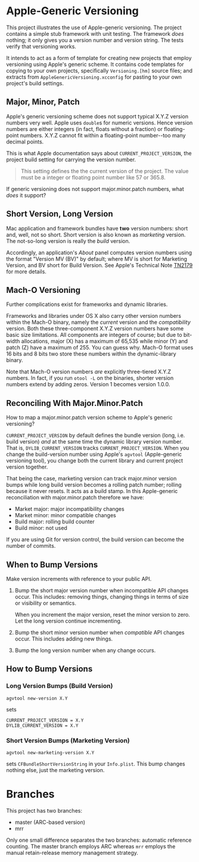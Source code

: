 # Apple-Generic Versioning

This project illustrates the use of Apple-generic versioning. The project contains a simple stub framework with unit testing. The framework _does_ nothing; it only gives you a version number and version string. The tests verify that versioning works.

It intends to act as a form of template for creating new projects that employ versioning using Apple's generic scheme. It contains code templates for copying to your own projects, specifically `Versioning.[hm]` source files; and extracts from `AppleGenericVersioning.xcconfig` for pasting to your own project's build settings.

## Major, Minor, Patch

Apple's generic versioning scheme does not support typical X.Y.Z version numbers very well. Apple uses `double`s for numeric versions. Hence version numbers are either integers (in fact, floats without a fraction) or floating-point numbers. X.Y.Z cannot fit within a floating-point number--too many decimal points.

This is what Apple documentation says about `CURRENT_PROJECT_VERSION`, the project build setting for carrying the version number.

> This setting defines the the current version of the project. The value must be a integer or floating point number like 57 or 365.8.

If generic versioning does not support major.minor.patch numbers, what _does_ it support?

## Short Version, Long Version

Mac application and framework bundles have __two__ version numbers: short and, well, not so short. Short version is also known as _marketing_ version. The not-so-long version is really the _build_ version.

Accordingly, an application's _About_ panel computes version numbers using the format "Version MV (BV)" by default; where MV is short for Marketing Version, and BV short for Build Version. See Apple's Technical Note [TN2179](http://developer.apple.com/library/mac/#technotes/tn2179/_index.html) for more details.

## Mach-O Versioning

Further complications exist for frameworks and dynamic libraries.

Frameworks and libraries under OS X also carry other version numbers within the Mach-O binary, namely the _current_ version and the _compatibility_ version. Both these three-component X.Y.Z version numbers have some basic size limitations. All components are integers of course; but due to bit-width allocations, major (X) has a maximum of 65,535 while minor (Y) and patch (Z) have a maximum of 255. You can guess why. Mach-O format uses 16 bits and 8 bits two store these numbers within the dynamic-library binary.

Note that Mach-O version numbers _are_ explicitly three-tiered X.Y.Z numbers. In fact, if you run `otool -L` on the binaries, shorter version numbers extend by adding zeros. Version 1 becomes version 1.0.0.

## Reconciling With Major.Minor.Patch

How to map a major.minor.patch version scheme to Apple's generic versioning?

`CURRENT_PROJECT_VERSION` by default defines the bundle version (long, i.e. build version) _and_ at the same time the dynamic library version number. That is, `DYLIB_CURRENT_VERSION` tracks `CURRENT_PROJECT_VERSION`. When you change the build-version number using Apple's `agvtool` (Apple-generic versioning tool), you change both the current library and current project version together.

That being the case, marketing version can track major.minor version bumps while long build version becomes a rolling patch number; rolling because it never resets. It acts as a build stamp. In this Apple-generic reconciliation with major.minor.patch therefore we have:

* Market major: major incompatibility changes
* Market minor: minor compatible changes
* Build major: rolling build counter
* Build minor: not used

If you are using Git for version control, the build version can become the number of commits.

## When to Bump Versions

Make version increments with reference to your public API.

1. Bump the short major version number when incompatible API changes occur. This includes: removing things, changing things in terms of size or visibility or semantics.

   When you increment the major version, reset the minor version to zero. Let the long version continue incrementing.

2. Bump the short minor version number when _compatible_ API changes occur. This includes adding new things.
3. Bump the long version number when any change occurs.

[semver]:http://semver.org/

## How to Bump Versions

### Long Version Bumps (Build Version)

	agvtool new-version X.Y

sets

	CURRENT_PROJECT_VERSION = X.Y
	DYLIB_CURRENT_VERSION = X.Y

### Short Version Bumps (Marketing Version)

	agvtool new-marketing-version X.Y

sets `CFBundleShortVersionString` in your `Info.plist`. This bump changes nothing else, just the marketing version.

# Branches

This project has two branches:

- master (ARC-based version)
- mrr

Only one small difference separates the two branches: automatic reference counting. The master branch employs ARC whereas `mrr` employs the manual retain-release memory management strategy.

